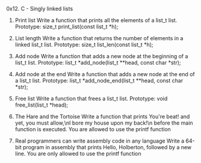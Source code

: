 0x12. C - Singly linked lists

1. Print list Write a function that prints all the elements of a list_t list. Prototype: size_t print_list(const list_t *h);

2. List length Write a function that returns the number of elements in a linked list_t list. Prototype: size_t list_len(const list_t *h);

3. Add node Write a function that adds a new node at the beginning of a list_t list. Prototype: list_t *add_node(list_t **head, const char *str);

4. Add node at the end Write a function that adds a new node at the end of a list_t list. Prototype: list_t *add_node_end(list_t **head, const char *str);

5. Free list Write a function that frees a list_t list. Prototype: void free_list(list_t *head);

6. The Hare and the Tortoise Write a function that prints You're beat! and yet, you must allow,\nI bore my house upon my back!\n before the main function is executed. You are allowed to use the printf function

7. Real programmers can write assembly code in any language Write a 64-bit program in assembly that prints Hello, Holberton, followed by a new line. You are only allowed to use the printf function
